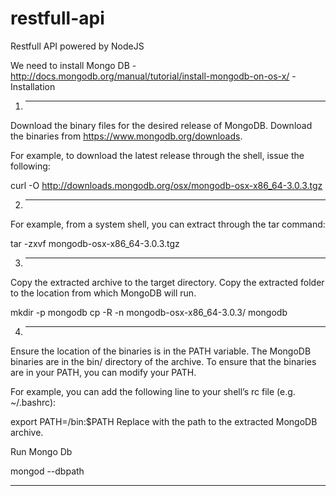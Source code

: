 # restfull-api
Restfull API powered by NodeJS

We need to install Mongo DB - http://docs.mongodb.org/manual/tutorial/install-mongodb-on-os-x/ - Installation

1. --------------------------------------------------------------

Download the binary files for the desired release of MongoDB.
Download the binaries from https://www.mongodb.org/downloads.

For example, to download the latest release through the shell, issue the following:

curl -O http://downloads.mongodb.org/osx/mongodb-osx-x86_64-3.0.3.tgz


2. --------------------------------------------------------------

For example, from a system shell, you can extract through the tar command:

tar -zxvf mongodb-osx-x86_64-3.0.3.tgz


3. --------------------------------------------------------------

Copy the extracted archive to the target directory.
Copy the extracted folder to the location from which MongoDB will run.

mkdir -p mongodb
cp -R -n mongodb-osx-x86_64-3.0.3/ mongodb


4. --------------------------------------------------------------

Ensure the location of the binaries is in the PATH variable.
The MongoDB binaries are in the bin/ directory of the archive. To ensure that the binaries are in your PATH, you can modify your PATH.

For example, you can add the following line to your shell’s rc file (e.g. ~/.bashrc):

export PATH=<mongodb-install-directory>/bin:$PATH
Replace <mongodb-install-directory> with the path to the extracted MongoDB archive.

Run Mongo Db

mongod --dbpath

--------------------------------------------------------------------
